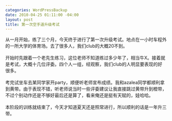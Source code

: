 ```yaml
--- 
categories: WordPressBackup
date: 2010-04-25 01:11:00 -04:00
layout: post
title: 第一次空手道升级考试
---
```

从一月开始，练了三个月，今天终于进行了第一次升级考试。地点在一小时车程外的一所大学的体育场。去了很多人，我们club的大概20不到。<br /><br />开始时先跟着一个老先生练习，这位老师不知道练过多少年了，相当牛X。接着就是考试，大概十几位评委。四个人一组，经观察，我们club的人明显要表现的好很多。<br /><br />考完试坐车去某同学家开party，顺便听老师宣布成绩。我和azalea同学都顺利拿到黄带。由于表现不错，听老师说当时一些评委建议让我直接跳过黄带升到橙带，不过个别动作还是不够好最后还是算了，看来俺还是挺有天赋的，娃哈哈。<br /><br />本阶段的训练就结束了，今天才知道夏天还是照常进行，所以顺利的话是一年升三带。
